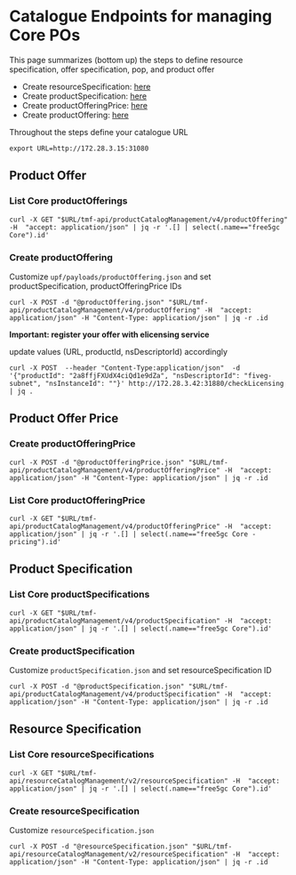 # Catalogue Endpoints for managing Core POs

This page summarizes (bottom up) the steps to define resource specification, offer specification, pop, and product offer

* Create resourceSpecification: [here](./README.md#create-resourcespecification)
* Create productSpecification: [here](./README.md#create-productspecification)
* Create productOfferingPrice: [here](./README.md#create-productofferingprice)
* Create productOffering: [here](./README.md#create-productoffering)

Throughout the steps define your catalogue URL

```
export URL=http://172.28.3.15:31080
```

## Product Offer

### List Core productOfferings

```
curl -X GET "$URL/tmf-api/productCatalogManagement/v4/productOffering" -H  "accept: application/json" | jq -r '.[] | select(.name=="free5gc Core").id'
```


### Create productOffering

Customize `upf/payloads/productOffering.json` and set productSpecification, productOfferingPrice IDs

```
curl -X POST -d "@productOffering.json" "$URL/tmf-api/productCatalogManagement/v4/productOffering" -H  "accept: application/json" -H "Content-Type: application/json" | jq -r .id
```

**Important: register your offer with elicensing service**

update values (URL, productId, nsDescriptorId) accordingly

```
curl -X POST  --header "Content-Type:application/json"  -d '{"productId": "2a8ffjFXUdX4ciQd1e9dZa", "nsDescriptorId": "fiveg-subnet", "nsInstanceId": ""}' http://172.28.3.42:31880/checkLicensing | jq .
```

## Product Offer Price

### Create productOfferingPrice

```
curl -X POST -d "@productOfferingPrice.json" "$URL/tmf-api/productCatalogManagement/v4/productOfferingPrice" -H  "accept: application/json" -H "Content-Type: application/json" | jq -r .id
```

### List Core productOfferingPrice

```
curl -X GET "$URL/tmf-api/productCatalogManagement/v4/productOfferingPrice" -H  "accept: application/json" | jq -r '.[] | select(.name=="free5gc Core - pricing").id'
```

## Product Specification

### List Core productSpecifications

```
curl -X GET "$URL/tmf-api/productCatalogManagement/v4/productSpecification" -H  "accept: application/json" | jq -r '.[] | select(.name=="free5gc Core").id'
```

### Create productSpecification

Customize `productSpecification.json` and set resourceSpecification ID

```
curl -X POST -d "@productSpecification.json" "$URL/tmf-api/productCatalogManagement/v4/productSpecification" -H  "accept: application/json" -H "Content-Type: application/json" | jq -r .id
```

## Resource Specification

### List Core resourceSpecifications

```
curl -X GET "$URL/tmf-api/resourceCatalogManagement/v2/resourceSpecification" -H  "accept: application/json" | jq -r '.[] | select(.name=="free5gc Core").id'
```

### Create resourceSpecification

Customize `resourceSpecification.json`

```
curl -X POST -d "@resourceSpecification.json" "$URL/tmf-api/resourceCatalogManagement/v2/resourceSpecification" -H  "accept: application/json" -H "Content-Type: application/json" | jq -r .id
```
